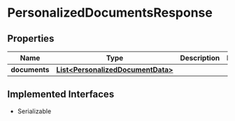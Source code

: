 

# PersonalizedDocumentsResponse


## Properties

| Name | Type | Description | Notes |
|------------ | ------------- | ------------- | -------------|
|**documents** | [**List&lt;PersonalizedDocumentData&gt;**](PersonalizedDocumentData.md) |  |  |


## Implemented Interfaces

* Serializable


